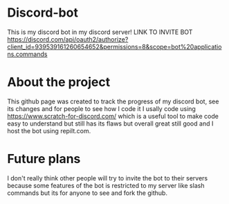 # Discord-bot
This is my discord bot in my discord server! 
LINK TO INVITE BOT 
https://discord.com/api/oauth2/authorize?client_id=939539161260654652&permissions=8&scope=bot%20applications.commands
# About the project
This github page was created to track the progress of my discord bot, see its changes and for people to see how I code it
I usally code using https://www.scratch-for-discord.com/ which is a useful tool to make code easy to understand but still has its flaws but overall great still good and I host the bot using repilt.com.
# Future plans
I don't really think other people will try to invite the bot to their servers because some features of the bot is restricted to my server like slash commands but its for anyone to see and fork the github.
